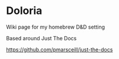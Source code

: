 # Doloria
Wiki page for my homebrew D&amp;D setting

Based around Just The Docs

https://github.com/pmarsceill/just-the-docs
